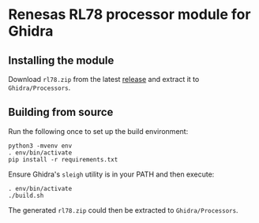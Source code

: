# Renesas RL78 processor module for Ghidra

## Installing the module

Download `rl78.zip` from the latest [release](https://github.com/xyzz/ghidra-rl78/releases) and extract it to `Ghidra/Processors`.

## Building from source

Run the following once to set up the build environment:

```
python3 -mvenv env
. env/bin/activate
pip install -r requirements.txt
```

Ensure Ghidra's `sleigh` utility is in your PATH and then execute:

```
. env/bin/activate
./build.sh
```

The generated `rl78.zip` could then be extracted to `Ghidra/Processors`.

